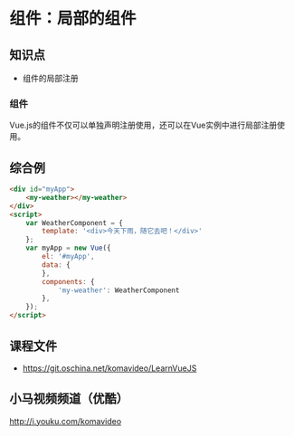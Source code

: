 组件：局部的组件
========

## 知识点

* 组件的局部注册

### 组件

Vue.js的组件不仅可以单独声明注册使用，还可以在Vue实例中进行局部注册使用。

## 综合例

~~~html
<div id="myApp">
    <my-weather></my-weather>
</div>
<script>
    var WeatherComponent = {
        template: '<div>今天下雨，随它去吧！</div>'
    };
    var myApp = new Vue({
        el: '#myApp', 
        data: {
        },
        components: {
            'my-weather': WeatherComponent
        },
    });
</script>
~~~

## 课程文件

* https://git.oschina.net/komavideo/LearnVueJS

## 小马视频频道（优酷）

http://i.youku.com/komavideo
